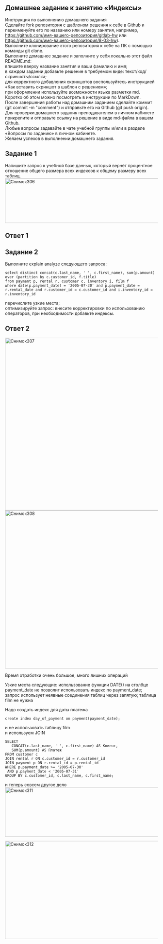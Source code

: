 ## Домашнее задание к занятию «Индексы»  
Инструкция по выполнению домашнего задания  
Сделайте fork репозитория c шаблоном решения к себе в Github и переименуйте его по названию или номеру занятия, например, https://github.com/имя-вашего-репозитория/gitlab-hw или https://github.com/имя-вашего-репозитория/8-03-hw).  
Выполните клонирование этого репозитория к себе на ПК с помощью команды git clone.  
Выполните домашнее задание и заполните у себя локально этот файл README.md:  
впишите вверху название занятия и ваши фамилию и имя;  
в каждом задании добавьте решение в требуемом виде: текст/код/скриншоты/ссылка;  
для корректного добавления скриншотов воспользуйтесь инструкцией «Как вставить скриншот в шаблон с решением»;  
при оформлении используйте возможности языка разметки md. Коротко об этом можно посмотреть в инструкции по MarkDown.  
После завершения работы над домашним заданием сделайте коммит (git commit -m "comment") и отправьте его на Github (git push origin).  
Для проверки домашнего задания преподавателем в личном кабинете прикрепите и отправьте ссылку на решение в виде md-файла в вашем Github.  
Любые вопросы задавайте в чате учебной группы и/или в разделе «Вопросы по заданию» в личном кабинете.  
Желаем успехов в выполнении домашнего задания.  

## Задание 1  
Напишите запрос к учебной базе данных, который вернёт процентное отношение общего размера всех индексов к общему размеру всех таблиц.  
<img width="782" height="147" alt="Снимок306" src="https://github.com/user-attachments/assets/edb25fa1-c5bf-4df5-bb9a-741aa707d810" />


## Ответ 1

## Задание 2  
Выполните explain analyze следующего запроса:  
 ```
select distinct concat(c.last_name, ' ', c.first_name), sum(p.amount) over (partition by c.customer_id, f.title)
from payment p, rental r, customer c, inventory i, film f
where date(p.payment_date) = '2005-07-30' and p.payment_date = r.rental_date and r.customer_id = c.customer_id and i.inventory_id = r.inventory_id
 ``` 
перечислите узкие места;  
оптимизируйте запрос: внесите корректировки по использованию операторов, при необходимости добавьте индексы.  
## Ответ 2
<img width="904" height="568" alt="Снимок307" src="https://github.com/user-attachments/assets/8252cb0e-4a7f-4022-956c-b16ca821f0f9" />

<img width="1556" height="521" alt="Снимок308" src="https://github.com/user-attachments/assets/1aa6d107-39f5-466b-87b1-9bc42cdf2782" />

Время отработки очень большое, много лишних операций

Узкие места следующие: 
использование функции DATE() на столбце payment_date не позволит использовать индекс по payment_date;  
запрос использует неявные соединения таблиц через запятую; 
таблица film не нужна


Надо создать индекс для даты платежа  
 ```
create index day_of_payment on payment(payment_date);
 ```
и не использовать таблицу film  
и используем JOIN  
 ```
SELECT 
    CONCAT(c.last_name, ' ', c.first_name) AS Клиент, 
    SUM(p.amount) AS Платеж
FROM customer c
JOIN rental r ON c.customer_id = r.customer_id 
JOIN payment p ON r.rental_id = p.rental_id  
WHERE p.payment_date >= '2005-07-30' 
  AND p.payment_date < '2005-07-31'  
GROUP BY c.customer_id, c.last_name, c.first_name;  
 ```

и теперь совсем другое дело   
<img width="615" height="163" alt="Снимок311" src="https://github.com/user-attachments/assets/a5c6b7a4-710d-4941-851e-21aa49a526cd" />

<img width="1545" height="323" alt="Снимок312" src="https://github.com/user-attachments/assets/5ce88169-ec08-4545-8a09-809ace51fbcc" />
